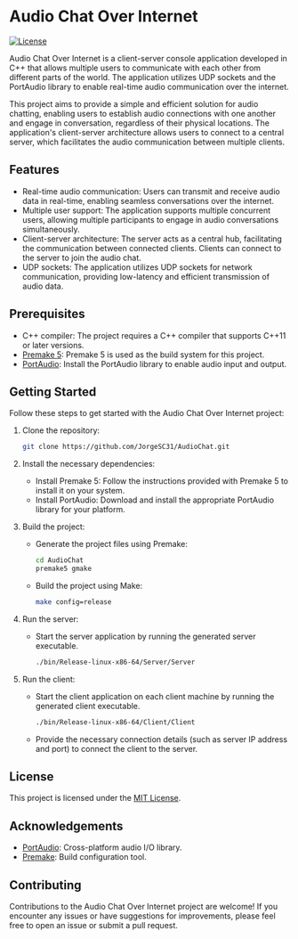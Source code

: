 # Audio Chat Over Internet

[![License](https://img.shields.io/github/license/JorgeSC31/AudioChat)](https://github.com/JorgeSC31/AudioChat/blob/main/LICENSE)

Audio Chat Over Internet is a client-server console application developed in C++ that allows multiple users to communicate with each other from different parts of the world. The application utilizes UDP sockets and the PortAudio library to enable real-time audio communication over the internet.

This project aims to provide a simple and efficient solution for audio chatting, enabling users to establish audio connections with one another and engage in conversation, regardless of their physical locations. The application's client-server architecture allows users to connect to a central server, which facilitates the audio communication between multiple clients.

## Features

- Real-time audio communication: Users can transmit and receive audio data in real-time, enabling seamless conversations over the internet.
- Multiple user support: The application supports multiple concurrent users, allowing multiple participants to engage in audio conversations simultaneously.
- Client-server architecture: The server acts as a central hub, facilitating the communication between connected clients. Clients can connect to the server to join the audio chat.
- UDP sockets: The application utilizes UDP sockets for network communication, providing low-latency and efficient transmission of audio data.

## Prerequisites

- C++ compiler: The project requires a C++ compiler that supports C++11 or later versions.
- [Premake 5](https://premake.github.io): Premake 5 is used as the build system for this project.
- [PortAudio](http://www.portaudio.com): Install the PortAudio library to enable audio input and output.

## Getting Started

Follow these steps to get started with the Audio Chat Over Internet project:

1. Clone the repository:

   ```bash
   git clone https://github.com/JorgeSC31/AudioChat.git
   ```

2. Install the necessary dependencies:

   - Install Premake 5: Follow the instructions provided with Premake 5 to install it on your system.
   - Install PortAudio: Download and install the appropriate PortAudio library for your platform.

3. Build the project:

   - Generate the project files using Premake:

     ```bash
     cd AudioChat
     premake5 gmake
     ```

   - Build the project using Make:
     ```bash
     make config=release
     ```
4. Run the server:

   - Start the server application by running the generated server executable.
     ```bash
     ./bin/Release-linux-x86-64/Server/Server
     ```

5. Run the client:

   - Start the client application on each client machine by running the generated client executable.
     ```bash
     ./bin/Release-linux-x86-64/Client/Client
     ```
   - Provide the necessary connection details (such as server IP address and port) to connect the client to the server.

## License

This project is licensed under the [MIT License](LICENSE).

## Acknowledgements

- [PortAudio](http://www.portaudio.com/): Cross-platform audio I/O library.
- [Premake](https://premake.github.io/): Build configuration tool.

## Contributing

Contributions to the Audio Chat Over Internet project are welcome! If you encounter any issues or have suggestions for improvements, please feel free to open an issue or submit a pull request.
